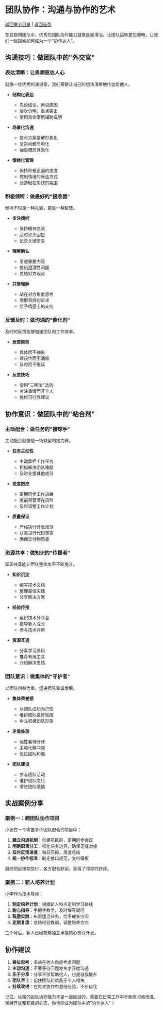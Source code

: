 # 团队协作：沟通与协作的艺术

[返回章节目录](./index.md) | [返回首页](../README.md)

在互联网团队中，优秀的团队协作能力就像是润滑油，让团队运转更加顺畅。让我们一起探索如何成为一个"协作达人"。

## 沟通技巧：做团队中的"外交官"

### 表达清晰：让思想直达人心

就像一位优秀的演说家，我们需要让自己的想法清晰地传达给他人。

- **结构化表达**
  - 先说结论，再说原因
  - 层次分明，重点突出
  - 使用具体案例辅助说明

- **场景化沟通**
  - 技术方案讲解形象化
  - 复杂问题简单化
  - 抽象概念具象化

- **情绪化管理**
  - 保持积极正面的态度
  - 控制情绪的表达方式
  - 营造轻松愉快的氛围

### 积极倾听：做最好的"接收器"

倾听不仅是一种礼貌，更是一种智慧。

- **专注倾听**
  - 保持眼神交流
  - 适时点头回应
  - 记录关键信息

- **理解确认**
  - 复述重要内容
  - 提出澄清性问题
  - 总结对方观点

- **共情理解**
  - 站在对方角度思考
  - 理解背后的诉求
  - 给予情感上的支持

### 反馈及时：做沟通的"催化剂"

及时的反馈能够加速团队的工作效率。

- **反馈原则**
  - 具体而不抽象
  - 建设性而不消极
  - 及时而不拖延

- **反馈技巧**
  - 使用"三明治"法则
  - 关注事情而非个人
  - 提供可行性建议

## 协作意识：做团队中的"粘合剂"

### 主动配合：做任务的"接球手"

主动配合就像是一场默契的接力赛。

- **任务主动性**
  - 主动承担工作任务
  - 积极解决团队难题
  - 及时支援其他成员

- **进度把控**
  - 定期同步工作进展
  - 提前预警潜在风险
  - 及时调整工作计划

- **质量保证**
  - 严格执行开发规范
  - 认真进行代码审查
  - 确保交付物质量

### 资源共享：做知识的"传播者"

知识共享能让团队整体水平不断提升。

- **知识沉淀**
  - 编写技术文档
  - 整理最佳实践
  - 分享解决方案

- **经验传授**
  - 组织技术分享会
  - 指导新人成长
  - 参与技术评审

- **资源互通**
  - 分享学习资料
  - 推荐有用工具
  - 介绍解决思路

### 团队意识：做集体的"守护者"

以团队利益为重，促进团队和谐发展。

- **集体荣誉感**
  - 以团队成功为己任
  - 维护团队良好氛围
  - 树立积极团队形象

- **矛盾处理**
  - 理性看待分歧
  - 主动化解冲突
  - 促进团队和谐

- **团队建设**
  - 参与团队活动
  - 维护团队文化
  - 增进团队感情

## 实战案例分享

### 案例一：跨团队协作项目

小张在一个需要多个团队配合的项目中：

1. **建立沟通机制**：创建项目群，定期同步会议
2. **明确职责分工**：细化任务边界，确保无缝对接
3. **及时反馈进度**：每日简报，周度总结
4. **统一协作标准**：制定接口规范，文档模板

最终项目按期交付，各方配合默契，获得了领导的好评。

### 案例二：新人培养计划

小李作为技术导师：

1. **制定培养计划**：根据新人特点定制学习路线
2. **耐心指导**：手把手教学，及时解答疑问
3. **鼓励实践**：布置适当任务，给予成长空间
4. **定期复盘**：总结经验教训，调整培养方向

三个月后，新人已经能够独立承担核心模块开发。

## 协作建议

1. **换位思考**：多站在他人角度考虑问题
2. **主动沟通**：不要等待问题发生才开始沟通
3. **乐于分享**：分享不仅帮助他人，也是自我提升
4. **团队至上**：记住团队利益高于个人得失
5. **持续改进**：在每次协作中总结经验，不断优化

记住，优秀的团队协作能力不是一蹴而就的，需要在日常工作中不断练习和改进。保持开放和积极的心态，你也能成为团队中的"协作达人"！
